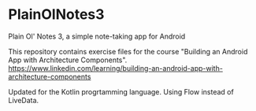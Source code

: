 # PlainOlNotes3
Plain Ol' Notes 3, a simple note-taking app for Android

This repository contains exercise files for the course "Building an Android App with Architecture Components".
https://www.linkedin.com/learning/building-an-android-app-with-architecture-components

Updated for the Kotlin progrtamming language.
Using Flow instead of LiveData.

